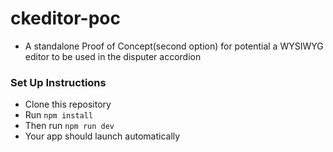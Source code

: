 # ckeditor-poc

 - A standalone Proof of Concept(second option) for potential a WYSIWYG editor to be used in the disputer accordion

 ### Set Up Instructions
- Clone this repository
- Run ```npm install```
- Then run `npm run dev`
- Your app should launch automatically